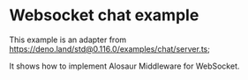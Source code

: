 # Websocket chat example

This example is an adapter from
https://deno.land/std@0.116.0/examples/chat/server.ts;

It shows how to implement Alosaur Middleware for WebSocket.

